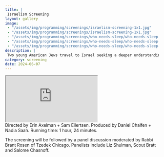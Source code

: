 ```yaml
---
title: |
 Israelism Screening 
layout: gallery
image:
 - "/assets/img/programming/screenings/israelism-screening-1x1.jpg"
 - "/assets/img/programming/screenings/israelism-screening-1x1.jpg"
 - "/assets/img/programming/screenings/who-needs-sleep/who-needs-sleep-01.jpg"
 - "/assets/img/programming/screenings/who-needs-sleep/who-needs-sleep-02.jpg"
 - "/assets/img/programming/screenings/who-needs-sleep/who-needs-sleep-03.jpg"
description: |
 Two young American Jews travel to Israel seeking a deeper understanding of the country they were raised to love. What they encounter profoundly impacts them, leading them to join a growing movement to redefine their community's relationship with Israel in this challenging and emotional journey.
category: screening
date: 2024-06-07
---
```

<div class="container ratio ratio-16x9 mb-5" data-aos="fade-up">
    <iframe src="https://www.youtube-nocookie.com/embed/PRuhRAHLi-4"
    allowfullscreen>
    </iframe>
</div>
Directed by Erin Axelman + Sam Eilertsen. Produced by Daniel Chalfen + Nadia Saah. Running time: 1 hour, 24 minutes.

The screening will be followed by a panel discussion moderated by Rabbi Brant Rosen of Tzedek Chicago. Panelists include Liz Shulman, Scout Bratt and Salome Chasnoff.